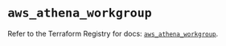 # `aws_athena_workgroup`

Refer to the Terraform Registry for docs: [`aws_athena_workgroup`](https://registry.terraform.io/providers/hashicorp/aws/5.45.0/docs/resources/athena_workgroup).
